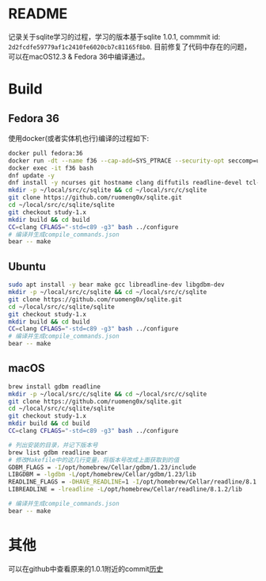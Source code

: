 # README

记录关于sqlite学习的过程，学习的版本基于sqlite 1.0.1, commmit id: `2d2fcdfe59779af1c2410fe6020cb7c81165f8b0`. 目前修复了代码中存在的问题，可以在macOS12.3 & Fedora 36中编译通过。

# Build

## Fedora 36

使用docker(或者实体机也行)编译的过程如下:

```bash
docker pull fedora:36
docker run -dt --name f36 --cap-add=SYS_PTRACE --security-opt seccomp=unconfined fedora:36
docker exec -it f36 bash
dnf update -y
dnf install -y ncurses git hostname clang diffutils readline-devel tcl-devel gdbm-devel bear
mkdir -p ~/local/src/c/sqlite && cd ~/local/src/c/sqlite
git clone https://github.com/ruomeng0x/sqlite.git
cd ~/local/src/c/sqlite/sqlite
git checkout study-1.x
mkdir build && cd build
CC=clang CFLAGS="-std=c89 -g3" bash ../configure
# 编译并生成compile_commands.json
bear -- make
```

## Ubuntu

```bash
sudo apt install -y bear make gcc libreadline-dev libgdbm-dev
mkdir -p ~/local/src/c/sqlite && cd ~/local/src/c/sqlite
git clone https://github.com/ruomeng0x/sqlite.git
cd ~/local/src/c/sqlite/sqlite
git checkout study-1.x
mkdir build && cd build
CC=clang CFLAGS="-std=c89 -g3" bash ../configure
# 编译并生成compile_commands.json
bear -- make
```


## macOS 

```bash
brew install gdbm readline
mkdir -p ~/local/src/c/sqlite && cd ~/local/src/c/sqlite
git clone https://github.com/ruomeng0x/sqlite.git
cd ~/local/src/c/sqlite/sqlite
git checkout study-1.x
mkdir build && cd build
CC=clang CFLAGS="-std=c89 -g3" bash ../configure

# 列出安装的目录，并记下版本号
brew list gdbm readline bear
# 修改Makefile中的这几行变量，将版本号改成上面获取到的值
GDBM_FLAGS = -I/opt/homebrew/Cellar/gdbm/1.23/include
LIBGDBM = -lgdbm -L/opt/homebrew/Cellar/gdbm/1.23/lib
READLINE_FLAGS = -DHAVE_READLINE=1 -I/opt/homebrew/Cellar/readline/8.1.2/include/readline
LIBREADLINE = -lreadline -L/opt/homebrew/Cellar/readline/8.1.2/lib

# 编译并生成compile_commands.json
bear -- make
```

# 其他

可以在github中查看原来的1.0.1附近的commit[历史](https://github.com/ruomeng0x/sqlite/commits/master?before=d6bb6000eff360f76d736d13331816354d880c5f+23931&branch=master)
